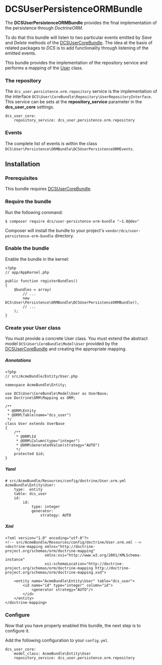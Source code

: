 # DCSUserPersistenceORMBundle

The **DCSUserPersistenceORMBundle** provides the final implementation of the persistence through *DoctrineORM*.

To do that this bundle will listen to two particular events emitted by *Save* and *Delete* methods of the [DCSUserCoreBundle](https://github.com/damianociarla/DCSUserCoreBundle). The idea at the basis of related packages to *DCS* is to add functionality through listening of the emitted events.

This bundle provides the implementation of the repository service and performs a mapping of the [User](https://github.com/damianociarla/DCSUserCoreBundle/blob/master/src/Model/User.php) class.

### The repository

The `dcs_user.persistence.orm.repository` service is the implementation of the interface `DCS\User\CoreBundle\Repository\UserRepositoryInterface`. This service can be sets at the **repository_service** parameter in the **dcs_user_core** settings.

    dcs_user_core:
        repository_service: dcs_user.persistence.orm.repository
	

### Events

The complete list of events is within the class `DCS\User\Persistence\ORMBundle\DCSUserPersistenceORMEvents`.

## Installation

### Prerequisites

This bundle requires [DCSUserCoreBundle](https://github.com/damianociarla/DCSUserCoreBundle).

### Require the bundle

Run the following command:

	$ composer require dcs/user-persistence-orm-bundle "~1.0@dev"

Composer will install the bundle to your project's `vendor/dcs/user-persistence-orm-bundle` directory.

### Enable the bundle

Enable the bundle in the kernel:

	<?php
	// app/AppKernel.php

	public function registerBundles()
	{
		$bundles = array(
			// ...
			new DCS\User\Persistence\ORMBundle\DCSUserPersistenceORMBundle(),
			// ...
		);
	}

### Create your User class

You must provide a concrete User class. You must extend the abstract model `DCS\User\CoreBundle\Model\User` provided by the [DCSUserCoreBundle](https://github.com/damianociarla/DCSUserCoreBundle) and creating the appropriate mapping.

##### Annotations

    <?php
    // src/AcmeBundle/Entity/User.php

    namespace AcmeBundle\Entity;

    use DCS\User\CoreBundle\Model\User as UserBase;
    use Doctrine\ORM\Mapping as ORM;

    /**
     * @ORM\Entity
     * @ORM\Table(name="dcs_user")
     */
    class User extends UserBase
    {
        /**
         * @ORM\Id
         * @ORM\Column(type="integer")
         * @ORM\GeneratedValue(strategy="AUTO")
         */
        protected $id;
    }

##### Yaml

    # src/AcmeBundle/Resources/config/doctrine/User.orm.yml
	AcmeBundle\Entity\User:
	    type:  entity
	    table: dcs_user
	    id:
	        id:
	            type: integer
	            generator:
	                strategy: AUTO

##### Xml

	<?xml version="1.0" encoding="utf-8"?>
	<!-- src/AcmeBundle/Resources/config/doctrine/User.orm.xml -->
	<doctrine-mapping xmlns="http://doctrine-project.org/schemas/orm/doctrine-mapping"
	                  xmlns:xsi="http://www.w3.org/2001/XMLSchema-instance"
	                  xsi:schemaLocation="http://doctrine-project.org/schemas/orm/doctrine-mapping http://doctrine-project.org/schemas/orm/doctrine-mapping.xsd">
	
	    <entity name="AcmeBundle\Entity\User" table="dcs_user">
	        <id name="id" type="integer" column="id">
	            <generator strategy="AUTO"/>
	        </id>
	    </entity>
	</doctrine-mapping>

### Configure

Now that you have properly enabled this bundle, the next step is to configure it.

Add the following configuration to your `config.yml`.

	dcs_user_core:
        model_class: AcmeBundle\Entity\User
        repository_service: dcs_user.persistence.orm.repository
        

